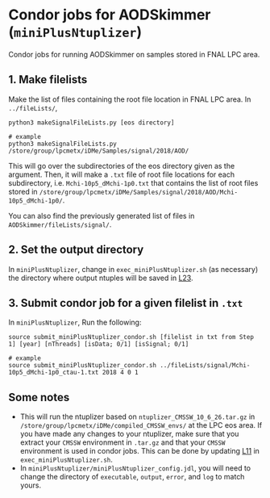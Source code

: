 # Condor jobs for AODSkimmer (`miniPlusNtuplizer`)
Condor jobs for running AODSkimmer on samples stored in FNAL LPC area.

## 1. Make filelists
Make the list of files containing the root file location in FNAL LPC area. In `../fileLists/`, 

```
python3 makeSignalFileLists.py [eos directory] 

# example
python3 makeSignalFileLists.py /store/group/lpcmetx/iDMe/Samples/signal/2018/AOD/
```

This will go over the subdirectories of the eos directory given as the argument. Then, it will make a `.txt` file of root file locations for each subdirectory, i.e. `Mchi-10p5_dMchi-1p0.txt` that contains the list of root files stored in `/store/group/lpcmetx/iDMe/Samples/signal/2018/AOD/Mchi-10p5_dMchi-1p0/`. 

You can also find the previously generated list of files in `AODSkimmer/fileLists/signal/`.

## 2. Set the output directory
In `miniPlusNtuplizer`, change in `exec_miniPlusNtuplizer.sh` (as necessary) the directory where output ntuples will be saved in [L23](https://github.com/kyungminparkdrums/iDMe/blob/main/AODSkimmer/condor/miniPlusNtuplizer/exec_miniPlusNtuplizer.sh#L23).

## 3. Submit condor job for a given filelist in `.txt`
In `miniPlusNtuplizer`, Run the following:
```
source submit_miniPlusNtuplizer_condor.sh [filelist in txt from Step 1] [year] [nThreads] [isData; 0/1] [isSignal; 0/1]

# example
source submit_miniPlusNtuplizer_condor.sh ../fileLists/signal/Mchi-10p5_dMchi-1p0_ctau-1.txt 2018 4 0 1
```

## Some notes
- This will run the ntuplizer based on `ntuplizer_CMSSW_10_6_26.tar.gz` in `/store/group/lpcmetx/iDMe/compiled_CMSSW_envs/` at the LPC eos area. If you have made any changes to your ntuplizer, make sure that you extract your `CMSSW` environment in `.tar.gz` and that your `CMSSW` environment is used in condor jobs. This can be done by updating [L11](https://github.com/kyungminparkdrums/iDMe/blob/main/AODSkimmer/condor/miniPlusNtuplizer/exec_miniPlusNtuplizer.sh#L11C1-L11C6) in `exec_miniPlusNtuplizer.sh`.
- In `miniPlusNtuplizer/miniPlusNtuplizer_config.jdl`, you will need to change the directory of `executable`, `output`, `error`, and `log` to match yours. 
